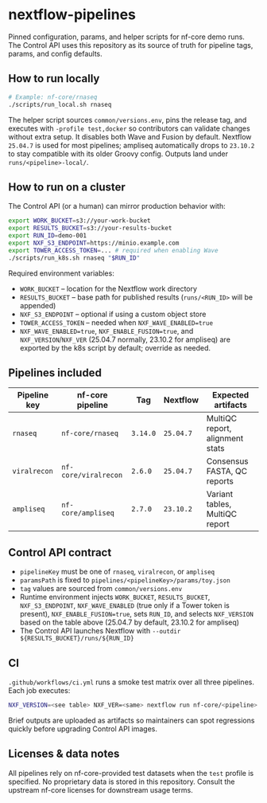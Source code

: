 # nextflow-pipelines

Pinned configuration, params, and helper scripts for nf-core demo runs. The Control API uses this repository as its source of truth for pipeline tags, params, and config defaults.

## How to run locally

```bash
# Example: nf-core/rnaseq
./scripts/run_local.sh rnaseq
```

The helper script sources `common/versions.env`, pins the release tag, and executes with `-profile test,docker` so contributors can validate changes without extra setup. It disables both Wave and Fusion by default. Nextflow `25.04.7` is used for most pipelines; ampliseq automatically drops to `23.10.2` to stay compatible with its older Groovy config. Outputs land under `runs/<pipeline>-local/`.

## How to run on a cluster

The Control API (or a human) can mirror production behavior with:

```bash
export WORK_BUCKET=s3://your-work-bucket
export RESULTS_BUCKET=s3://your-results-bucket
export RUN_ID=demo-001
export NXF_S3_ENDPOINT=https://minio.example.com
export TOWER_ACCESS_TOKEN=... # required when enabling Wave
./scripts/run_k8s.sh rnaseq "$RUN_ID"
```

Required environment variables:

- `WORK_BUCKET` – location for the Nextflow work directory
- `RESULTS_BUCKET` – base path for published results (`runs/<RUN_ID>` will be appended)
- `NXF_S3_ENDPOINT` – optional if using a custom object store
- `TOWER_ACCESS_TOKEN` – needed when `NXF_WAVE_ENABLED=true`
- `NXF_WAVE_ENABLED=true`, `NXF_ENABLE_FUSION=true`, and `NXF_VERSION`/`NXF_VER` (25.04.7 normally, 23.10.2 for ampliseq) are exported by the k8s script by default; override as needed.

## Pipelines included

| Pipeline key | nf-core pipeline | Tag | Nextflow | Expected artifacts |
| --- | --- | --- | --- | --- |
| `rnaseq` | `nf-core/rnaseq` | `3.14.0` | `25.04.7` | MultiQC report, alignment stats |
| `viralrecon` | `nf-core/viralrecon` | `2.6.0` | `25.04.7` | Consensus FASTA, QC reports |
| `ampliseq` | `nf-core/ampliseq` | `2.7.0` | `23.10.2` | Variant tables, MultiQC report |

## Control API contract

- `pipelineKey` must be one of `rnaseq`, `viralrecon`, or `ampliseq`
- `paramsPath` is fixed to `pipelines/<pipelineKey>/params/toy.json`
- `tag` values are sourced from `common/versions.env`
- Runtime environment injects `WORK_BUCKET`, `RESULTS_BUCKET`, `NXF_S3_ENDPOINT`, `NXF_WAVE_ENABLED` (true only if a Tower token is present), `NXF_ENABLE_FUSION=true`, sets `RUN_ID`, and selects `NXF_VERSION` based on the table above (25.04.7 by default, 23.10.2 for ampliseq)
- The Control API launches Nextflow with `--outdir ${RESULTS_BUCKET}/runs/${RUN_ID}`

## CI

`.github/workflows/ci.yml` runs a smoke test matrix over all three pipelines. Each job executes:

```bash
NXF_VERSION=<see table> NXF_VER=<same> nextflow run nf-core/<pipeline> -r <tag> -profile test,docker --outdir runs/<pipeline>-ci
```

Brief outputs are uploaded as artifacts so maintainers can spot regressions quickly before upgrading Control API images.

## Licenses & data notes

All pipelines rely on nf-core-provided test datasets when the `test` profile is specified. No proprietary data is stored in this repository. Consult the upstream nf-core licenses for downstream usage terms.

